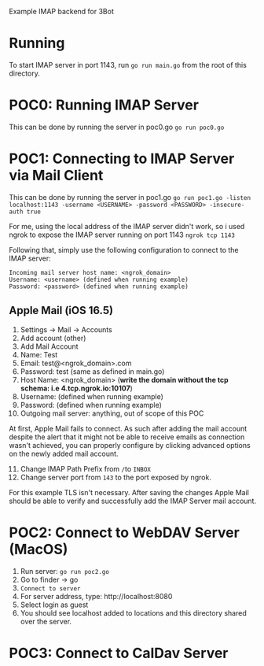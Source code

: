 Example IMAP backend for 3Bot

# Running
To start IMAP server in port 1143, run `go run main.go` from the root of this directory.

# POC0: Running IMAP Server
This can be done by running the server in poc0.go
`go run poc0.go`

# POC1: Connecting to IMAP Server via Mail Client

This can be done by running the server in poc1.go
`go run poc1.go -listen localhost:1143 -username <USERNAME> -password <PASSWORD> -insecure-auth true`

For me, using the local address of the IMAP server didn't work, so i used ngrok to expose the IMAP server running on port 1143
`ngrok tcp 1143`

Following that, simply use the following configuration to connect to the IMAP server:
```
Incoming mail server host name: <ngrok_domain>
Username: <username> (defined when running example)
Password: <password> (defined when running example)
```

## Apple Mail (iOS 16.5)

1. Settings -> Mail -> Accounts
2. Add account (other)
3. Add Mail Account
4. Name: Test
5. Email: test@<ngrok_domain>.com
6. Password: test (same as defined in main.go)
7. Host Name: <ngrok_domain> (**write the domain without the tcp schema: i.e 4.tcp.ngrok.io:10107**)
8. Username: <username> (defined when running example)
9. Password: <username> (defined when running example)
10. Outgoing mail server: anything, out of scope of this POC

At first, Apple Mail fails to connect. As such after adding the mail account despite the alert that it might not be able to receive emails as connection wasn't achieved, you can properly configure by clicking advanced options on the newly added mail account.

11. Change IMAP Path Prefix from `/`to `INBOX`
12. Change server port from `143` to the port exposed by ngrok.

For this example TLS isn't necessary. After saving the changes Apple Mail should be able to verify and successfully add the IMAP Server mail account.

# POC2: Connect to WebDAV Server (MacOS)

1. Run server: `go run poc2.go`
2. Go to finder -> go
3. `Connect to server`
4. For server address, type: http://localhost:8080
5. Select login as guest
6. You should see localhost added to locations and this directory shared over the server.


# POC3: Connect to CalDav Server